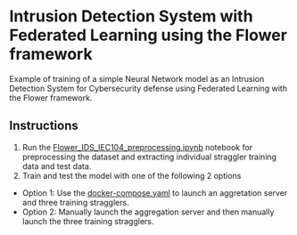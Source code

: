 # Intrusion Detection System with Federated Learning using the Flower framework
Example of training of a simple Neural Network model as an Intrusion Detection System for Cybersecurity defense using Federated Learning with the Flower framework.

## Instructions
1. Run the [Flower_IDS_IEC104_preprocessing.ipynb](./Flower_IDS_IEC104_preprocessing.ipynb) notebook for preprocessing the dataset and extracting individual straggler training data and test data.
2. Train and test the model with one of the following 2 options
- Option 1: Use the [docker-compose.yaml](./docker-compose.yaml) to launch an aggretation server and three training stragglers.
- Option 2: Manually launch the aggregation server and then manually launch the three training stragglers.
